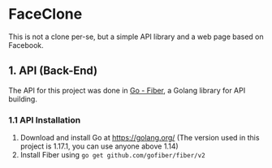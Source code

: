 # FaceClone
This is not a clone per-se, but a simple API library and a web page based on Facebook.

## 1. API (Back-End)
The API for this project was done in [Go - Fiber](https://docs.gofiber.io/), a Golang library for API building.

### 1.1 API Installation
1. Download and install Go at https://golang.org/ (The version used in this project is 1.17.1, you can use anyone above 1.14)
2. Install Fiber using `go get github.com/gofiber/fiber/v2`